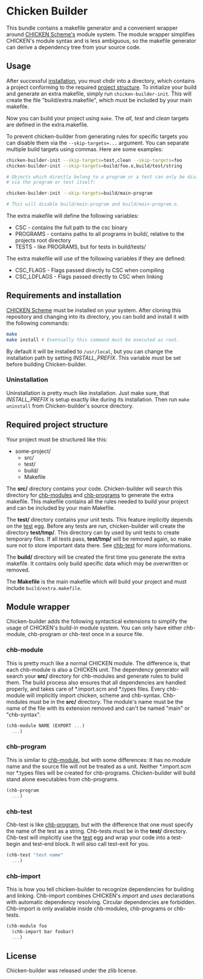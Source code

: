 # Chicken Builder

This bundle contains a makefile generator and a convenient wrapper around
[CHICKEN Scheme's](http://call-cc.org) module system. The module wrapper
simplifies CHICKEN's module syntax and is less ambiguous, so the makefile
generator can derive a dependency tree from your source code.

## Usage

After successful [installation](#requirements-and-installation), you must
chdir into a directory, which contains a project conforming to the required
[project structure](#required-project-structure). To initialize your build
and generate an extra makefile, simply run `chicken-builder-init`. This
will create the file "build/extra.makefile", which must be included by your
main makefile.

Now you can build your project using `make`. The _all_, _test_ and _clean_
targets are defined in the extra.makefile.

To prevent chicken-builder from generating rules for specific targets you
can disable them via the `--skip-targets=...` argument. You can separate
multiple build targets using commas. Here are some examples:

```sh
chicken-builder-init --skip-targets=test,clean --skip-targets=foo
chicken-builder-init --skip-targets=build/foo.o,build/test/string

# Objects which directly belong to a program or a test can only be disabled
# via the program or test itself:

chicken-builder-init --skip-targets=build/main-program

# This will disable build/main-program and build/main-program.o.
```

The extra makefile will define the following variables:

* CSC - contains the full path to the csc binary
* PROGRAMS - contains paths to all programs in build/, relative to the
  projects root directory
* TESTS - like PROGRAMS, but for tests in build/tests/

The extra makefile will use of the following variables if they are defined:

* CSC\_FLAGS - Flags passed directly to CSC when compiling
* CSC\_LDFLAGS - Flags passed directly to CSC when linking

## Requirements and installation

[CHICKEN Scheme](http://call-cc.org) must be installed on your system.
After cloning this repository and changing into its directory, you can
build and install it with the following commands:

```sh
make
make install # Eventually this command must be executed as root.
```

By default it will be installed to `/usr/local`, but you can change the
installation path by setting *INSTALL_PREFIX*. This variable _must_ be set
before building Chicken-builder.

### Uninstallation

Uninstallation is pretty much like installation. Just make sure, that
*INSTALL_PREFIX* is setup exactly like during its installation. Then run
`make uninstall` from Chicken-builder's source directory.

## Required project structure

Your project must be structured like this:

* some-project/
  * src/
  * test/
  * build/
  * Makefile

The **src/** directory contains your code. Chicken-builder will search this
directory for [chb-modules](#chb-module) and [chb-programs](#chb-program)
to generate the extra makefile. This makefile contains all the rules needed
to build your project and can be included by your main Makefile.

The **test/** directory contains your unit tests. This feature implicitly
depends on the [test](http://wiki.call-cc.org/eggref/4/test) egg. Before
any tests are run, chicken-builder will create the directory **test/tmp/**.
This directory can by used by unit tests to create temporary files. If all
tests pass, **test/tmp/** will be removed again, so make sure not to store
important data there. See [chb-test](#chb-test) for more informations.

The **build/** directory will be created the first time you generate the
extra makefile. It contains only build specific data which may be
overwritten or removed.

The **Makefile** is the main makefile which will build your project and
must include `build/extra.makefile`.

## Module wrapper

Chicken-builder adds the following syntactical extensions to simplify the
usage of CHICKEN's build-in module system. You can only have either
chb-module, chb-program or chb-test once in a source file.

### chb-module

This is pretty much like a normal CHICKEN module. The difference is, that
each chb-module is also a CHICKEN unit. The dependency generator will
search your **src/** directory for chb-modules and generate rules to build
them. The build process also ensures that all dependencies are handled
properly, and takes care of \*.import.scm and \*.types files. Every
chb-module will implicitly import chicken, scheme and chb-syntax.
Chb-modules must be in the **src/** directory. The module's name must be
the name of the file with its extension removed and can't be named "main"
or "chb-syntax".

```scheme
(chb-module NAME (EXPORT ...)
  ...)
```

### chb-program

This is similar to [chb-module](#chb-module), but with some differences: It
has no module name and the source file will not be treated as a unit.
Neither \*.import.scm nor \*.types files will be created for chb-programs.
Chicken-builder will build stand alone executables from chb-programs.

```scheme
(chb-program
  ...)
```

### chb-test

Chb-test is like [chb-program](#chb-program), but with the difference that one
must specify the name of the test as a string. Chb-tests must be in the
**test/** directory. Chb-test will implicitly use the
[test](http://wiki.call-cc.org/eggref/4/test) egg and wrap your code into a
test-begin and test-end block. It will also call test-exit for you.

```scheme
(chb-test "test name"
  ...)
```

### chb-import

This is how you tell chicken-builder to recognize dependencies for building
and linking. Chb-import combines CHICKEN's _import_ and _uses_ declarations
with automatic dependency resolving. Circular dependencies are forbidden.
Chb-import is only available inside chb-modules, chb-programs or chb-tests.

```scheme
(chb-module foo
  (chb-import bar foobar)
  ...)
```

## License

Chicken-builder was released under the zlib license.
